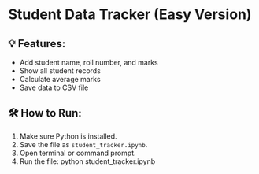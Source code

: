 # Student Data Tracker (Easy Version)

## 💡 Features:
- Add student name, roll number, and marks
- Show all student records
- Calculate average marks
- Save data to CSV file

## 🛠 How to Run:
1. Make sure Python is installed.
2. Save the file as `student_tracker.ipynb`.
3. Open terminal or command prompt.
4. Run the file:
   python student_tracker.ipynb
